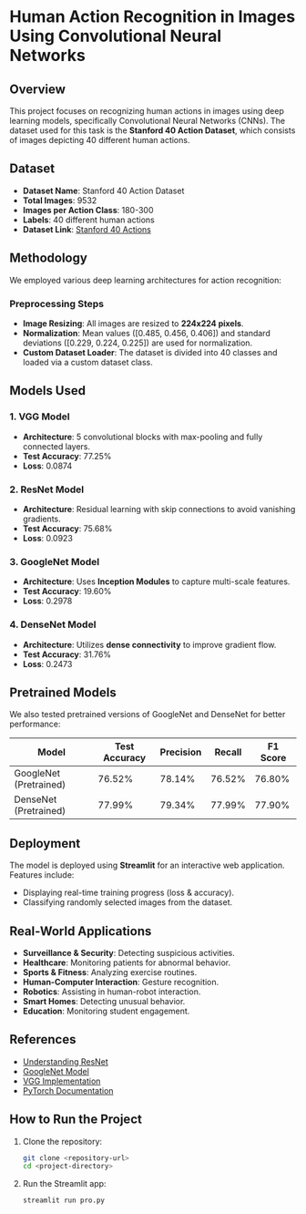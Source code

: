 # Human Action Recognition in Images Using Convolutional Neural Networks

## Overview
This project focuses on recognizing human actions in images using deep learning models, specifically Convolutional Neural Networks (CNNs). The dataset used for this task is the **Stanford 40 Action Dataset**, which consists of images depicting 40 different human actions.

## Dataset
- **Dataset Name**: Stanford 40 Action Dataset
- **Total Images**: 9532
- **Images per Action Class**: 180-300
- **Labels**: 40 different human actions
- **Dataset Link**: [Stanford 40 Actions](http://vision.stanford.edu/Datasets/40actions.html)

## Methodology
We employed various deep learning architectures for action recognition:

### Preprocessing Steps
- **Image Resizing**: All images are resized to **224x224 pixels**.
- **Normalization**: Mean values ([0.485, 0.456, 0.406]) and standard deviations ([0.229, 0.224, 0.225]) are used for normalization.
- **Custom Dataset Loader**: The dataset is divided into 40 classes and loaded via a custom dataset class.

## Models Used
### 1. VGG Model
- **Architecture**: 5 convolutional blocks with max-pooling and fully connected layers.
- **Test Accuracy**: 77.25%
- **Loss**: 0.0874

### 2. ResNet Model
- **Architecture**: Residual learning with skip connections to avoid vanishing gradients.
- **Test Accuracy**: 75.68%
- **Loss**: 0.0923

### 3. GoogleNet Model
- **Architecture**: Uses **Inception Modules** to capture multi-scale features.
- **Test Accuracy**: 19.60%
- **Loss**: 0.2978

### 4. DenseNet Model
- **Architecture**: Utilizes **dense connectivity** to improve gradient flow.
- **Test Accuracy**: 31.76%
- **Loss**: 0.2473

## Pretrained Models
We also tested pretrained versions of GoogleNet and DenseNet for better performance:

| Model          | Test Accuracy | Precision | Recall | F1 Score |
|---------------|--------------|-----------|--------|----------|
| GoogleNet (Pretrained) | 76.52% | 78.14% | 76.52% | 76.80% |
| DenseNet (Pretrained)  | 77.99% | 79.34% | 77.99% | 77.90% |

## Deployment
The model is deployed using **Streamlit** for an interactive web application. Features include:
- Displaying real-time training progress (loss & accuracy).
- Classifying randomly selected images from the dataset.

## Real-World Applications
- **Surveillance & Security**: Detecting suspicious activities.
- **Healthcare**: Monitoring patients for abnormal behavior.
- **Sports & Fitness**: Analyzing exercise routines.
- **Human-Computer Interaction**: Gesture recognition.
- **Robotics**: Assisting in human-robot interaction.
- **Smart Homes**: Detecting unusual behavior.
- **Education**: Monitoring student engagement.

## References
- [Understanding ResNet](https://www.geeksforgeeks.org/residual-networks-resnet-deep-learning/)
- [GoogleNet Model](https://www.geeksforgeeks.org/understanding-googlenet-model-cnn-architecture/)
- [VGG Implementation](https://medium.com/@ilaslanduzgun/create-vgg-from-scratch-in-pytorch-aa194c269b55)
- [PyTorch Documentation](https://pytorch.org/docs/stable/index.html)

## How to Run the Project
1. Clone the repository:
   ```sh
   git clone <repository-url>
   cd <project-directory>
   ```
2. Run the Streamlit app:
   ```sh
   streamlit run pro.py
   ```

